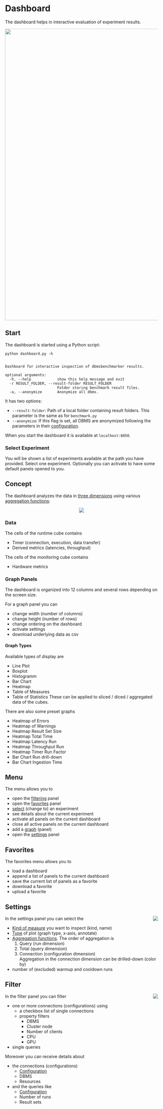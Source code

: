 # Dashboard

The dashboard helps in interactive evaluation of experiment results.

<p align="center">
<img src="dashboard.png" width="960">
</p>

## Start

The dashboard is started using a Python script:

`python dashboard.py -h`

```usage: aio-app.py [-h] [-r RESULT_FOLDER] [-a]

Dashboard for interactive inspection of dbmsbenchmarker results.

optional arguments:
  -h, --help            show this help message and exit
  -r RESULT_FOLDER, --result-folder RESULT_FOLDER
                        Folder storing benchmark result files.
  -a, --anonymize       Anonymize all dbms.
```

It has two options:
* `--result-folder`: Path of a local folder containing result folders. This parameter is the same as for `benchmark.py`
* `--anonymize`: If this flag is set, all DBMS are anonymized following the parameters in their [configuration](Options.md#connection-file).

When you start the dashboard it is available at `localhost:8050`.

### Select Experiment

You will be shown a list of experiments available at the path you have provided.
Select one experiment.
Optionally you can activate to have some default panels opened to you.

## Concept

The dashboard analyzes the data in [three dimensions](Concept.md#evaluation) using various [aggregation functions](Concept.md#aggregation-functions):
<p align="center">
<img src="Evaluation-Cubes.png">
</p>

### Data

The cells of the runtime cube contains
* Timer (connection, execution, data transfer)
* Derived metrics (latencies, throughput)

The cells of the monitoring cube contains
* Hardware metrics

### Graph Panels

The dashboard is organized into 12 columns and several rows depending on the screen size.

For a graph panel you can
* change width (number of columns)
* change height (number of rows)
* change ordering on the dashboard
* activate settings
* download underlying data as csv

#### Graph Types

Available types of display are
* Line Plot
* Boxplot
* Histogramm
* Bar Chart
* Heatmap
* Table of Measures
* Table of Statistics
These can be applied to sliced / diced / aggregated data of the cubes.

There are also some preset graphs
* Heatmap of Errors
* Heatmap of Warnings
* Heatmap Result Set Size
* Heatmap Total Time
* Heatmap Latency Run
* Heatmap Throughput Run
* Heatmap Timer Run Factor
* Bar Chart Run drill-down
* Bar Chart Ingestion Time


## Menu

The menu allows you to
* open the [filtering](#filter) panel
* open the [favorites](#favorites) panel
* [select](#select-experiment) (change to) an experiment
* see details about the current experiment
* activate all panels on the current dashboard
* close all active panels on the current dashboard
* add a [graph](#graph-panels) (panel)
* open the [settings](#settings) panel

## Favorites

The favorites menu allows you to
* load a dashboard
* append a list of panels to the current dashboard
* save the current list of panels as a favorite
* download a favorite
* upload a favorite

## Settings

<img align="right" src="dashboard-settings.png">

In the settings panel you can select the
* [Kind of measure](#data) you want to inspect (kind, name)
* [Type](#graph-panels) of plot (graph type, x-axis, annotate)
* [Aggregation functions](Concept.md#aggregation-functions).
  The order of aggregation is
  1. Query (run dimension)
  1. Total (query dimension)
  1. Connection (configuration dimension)  
  Aggregation in the connection dimension can be drilled-down (color by)
* number of (excluded) warmup and cooldown runs

## Filter

<img align="right" src="dashboard-filter.png">

In the filter panel you can filter
* one or more connections (configurations) using
  * a checkbox list of single connections
  * property filters
    * DBMS
    * Cluster node
    * Number of clients
    * CPU
    * GPU
* single queries

Moreover you can receive details about
* the connections (configurations)
  * [Configuration](Options.md#connection-file)
  * DBMS
  * Resources
* and the queries like
  * [Configuration](Options.md#query-file)
  * Number of runs
  * Result sets 


